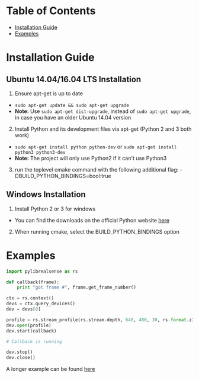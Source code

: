 # Table of Contents
* [Installation Guide](#installation-guide)
* [Examples](#examples)

# Installation Guide

## Ubuntu 14.04/16.04 LTS Installation
1. Ensure apt-get is up to date
  * `sudo apt-get update && sudo apt-get upgrade`
  * **Note:** Use `sudo apt-get dist-upgrade`, instead of `sudo apt-get upgrade`, in case you have an older Ubuntu 14.04 version
2. Install Python and its development files via apt-get (Python 2 and 3 both work)
  * `sudo apt-get install python python-dev` or `sudo apt-get install python3 python3-dev`
  * **Note:** The project will only use Python2 if it can't use Python3
3. run the toplevel cmake command with the following additional flag: -DBUILD_PYTHON_BINDINGS=bool:true

## Windows Installation
1. Install Python 2 or 3 for windows
  * You can find the downloads on the official Python website [here](https://www.python.org/downloads/windows/)
2. When running cmake, select the BUILD_PYTHON_BINDINGS option

# Examples
```python
import pylibrealsense as rs

def callback(frame):
    print "got frame #", frame.get_frame_number()

ctx = rs.context()
devs = ctx.query_devices()
dev = devs[0]

profile = rs.stream_profile(rs.stream.depth, 640, 480, 30, rs.format.z16)
dev.open(profile)
dev.start(callback)

# Callback is running

dev.stop()
dev.close()
```

A longer example can be found [here](../examples/python-tutorial-1-depth.py)